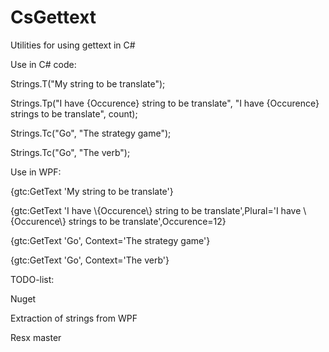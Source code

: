 # CsGettext
Utilities for using gettext in C#

Use in C# code:

  Strings.T("My string to be translate");
  
  Strings.Tp("I have {Occurence} string to be translate", "I have {Occurence} strings to be translate", count);
  
  Strings.Tc("Go", "The strategy game");
  
  Strings.Tc("Go", "The verb");
  
Use in WPF:

  {gtc:GetText 'My string to be translate'}
  
  {gtc:GetText 'I have \\{Occurence\\} string to be translate',Plural='I have \\{Occurence\\} strings to be translate',Occurence=12}
  
  {gtc:GetText 'Go', Context='The strategy game'}
  
  {gtc:GetText 'Go', Context='The verb'}

TODO-list:

  Nuget
  
  Extraction of strings from WPF
  
  Resx master 
